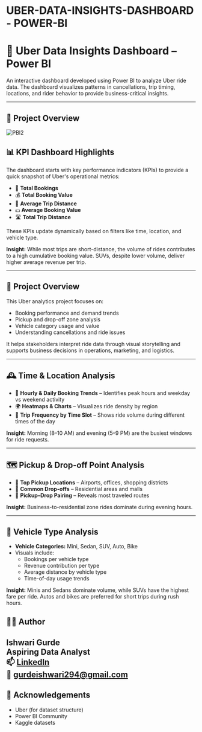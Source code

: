 # UBER-DATA-INSIGHTS-DASHBOARD - POWER-BI

# 🚖 Uber Data Insights Dashboard – Power BI

An interactive dashboard developed using Power BI to analyze Uber ride data. The dashboard visualizes patterns in cancellations, trip timing, locations, and rider behavior to provide business-critical insights.

---

## 📌 Project Overview
![PBI2](https://github.com/user-attachments/assets/9b82bae3-f7ba-4865-8b25-0e6a7331a99f)

## 📊 KPI Dashboard Highlights

The dashboard starts with key performance indicators (KPIs) to provide a quick snapshot of Uber's operational metrics:

- 🔢 **Total Bookings**
- 💰 **Total Booking Value**
- 📏 **Average Trip Distance**
- 💵 **Average Booking Value**
- 🛣️ **Total Trip Distance**

These KPIs update dynamically based on filters like time, location, and vehicle type.

**Insight:** While most trips are short-distance, the volume of rides contributes to a high cumulative booking value. SUVs, despite lower volume, deliver higher average revenue per trip.

---

## 📌 Project Overview

This Uber analytics project focuses on:

- Booking performance and demand trends
- Pickup and drop-off zone analysis
- Vehicle category usage and value
- Understanding cancellations and ride issues

It helps stakeholders interpret ride data through visual storytelling and supports business decisions in operations, marketing, and logistics.

---

## 🕰️ Time & Location Analysis

- 📆 **Hourly & Daily Booking Trends** – Identifies peak hours and weekday vs weekend activity
- 🌍 **Heatmaps & Charts** – Visualizes ride density by region
- 🧭 **Trip Frequency by Time Slot** – Shows ride volume during different times of the day

**Insight:** Morning (8–10 AM) and evening (5–9 PM) are the busiest windows for ride requests.

---

## 🗺️ Pickup & Drop-off Point Analysis

- 📍 **Top Pickup Locations** – Airports, offices, shopping districts
- 🎯 **Common Drop-offs** – Residential areas and malls
- 🔁 **Pickup–Drop Pairing** – Reveals most traveled routes

**Insight:** Business-to-residential zone rides dominate during evening hours.

---

## 🚗 Vehicle Type Analysis

- **Vehicle Categories:** Mini, Sedan, SUV, Auto, Bike
- Visuals include:
  - Bookings per vehicle type
  - Revenue contribution per type
  - Average distance by vehicle type
  - Time-of-day usage trends

**Insight:** Minis and Sedans dominate volume, while SUVs have the highest fare per ride. Autos and bikes are preferred for short trips during rush hours.


## 🙋‍♀️ Author

**Ishwari Gurde**  
Aspiring Data Analyst  
📫 [LinkedIn](www.linkedin.com/in/ishwari-gurde-86657a2a2)  
📧 gurdeishwari294@gmail.com 
---

## 📎 Acknowledgements

- Uber (for dataset structure)
- Power BI Community
- Kaggle datasets 


